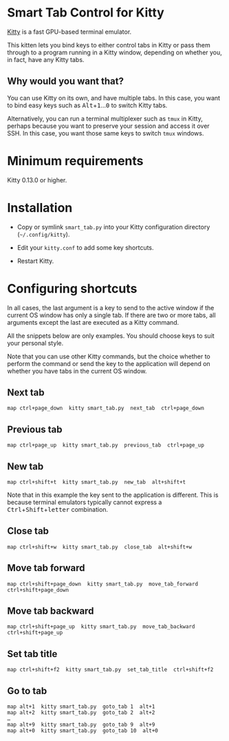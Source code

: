 # Smart Tab Control for Kitty

[Kitty][kitty] is a fast GPU-based terminal emulator.

[kitty]: https://sw.kovidgoyal.net/kitty


This kitten lets you bind keys to either control tabs in Kitty
or pass them through to a program running in a Kitty window,
depending on whether you, in fact, have any Kitty tabs.


## Why would you want that?

You can use Kitty on its own, and have multiple tabs.
In this case, you want to bind easy keys
such as <kbd>Alt</kbd>+<kbd>1</kbd>…<kbd>0</kbd>
to switch Kitty tabs.

Alternatively, you can run a terminal multiplexer such as `tmux` in Kitty,
perhaps because you want to preserve your session and access it over SSH.
In this case, you want those same keys to switch `tmux` windows.


# Minimum requirements

Kitty 0.13.0 or higher.


# Installation

* Copy or symlink `smart_tab.py`
  into your Kitty configuration directory
  (`~/.config/kitty`).

* Edit your `kitty.conf` to add some key shortcuts.

* Restart Kitty.


# Configuring shortcuts

In all cases, the last argument is a key to send to the active window
if the current OS window has only a single tab.
If there are two or more tabs,
all arguments except the last are executed as a Kitty command.

All the snippets below are only examples.
You should choose keys to suit your personal style.

Note that you can use other Kitty commands,
but the choice whether to perform the command
or send the key to the application
will depend on whether you have tabs in the current OS window.

## Next tab

```
map ctrl+page_down  kitty smart_tab.py  next_tab  ctrl+page_down
```

## Previous tab

```
map ctrl+page_up  kitty smart_tab.py  previous_tab  ctrl+page_up
```

## New tab

```
map ctrl+shift+t  kitty smart_tab.py  new_tab  alt+shift+t
```

Note that in this example the key sent to the application is different.
This is because terminal emulators typically cannot express
a <kbd>Ctrl</kbd>+<kbd>Shift</kbd>+<kbd>letter</kbd> combination.

## Close tab

```
map ctrl+shift+w  kitty smart_tab.py  close_tab  alt+shift+w
```

## Move tab forward

```
map ctrl+shift+page_down  kitty smart_tab.py  move_tab_forward  ctrl+shift+page_down
```

## Move tab backward

```
map ctrl+shift+page_up  kitty smart_tab.py  move_tab_backward  ctrl+shift+page_up
```

## Set tab title

```
map ctrl+shift+f2  kitty smart_tab.py  set_tab_title  ctrl+shift+f2
```

## Go to tab

```
map alt+1  kitty smart_tab.py  goto_tab 1  alt+1
map alt+2  kitty smart_tab.py  goto_tab 2  alt+2
…
map alt+9  kitty smart_tab.py  goto_tab 9  alt+9
map alt+0  kitty smart_tab.py  goto_tab 10  alt+0
```
